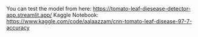 You can test the model from here: https://tomato-leaf-diesease-detector-app.streamlit.app/
Kaggle Notebook: https://www.kaggle.com/code/aalaazzam/cnn-tomato-leaf-disease-97-7-accuracy
